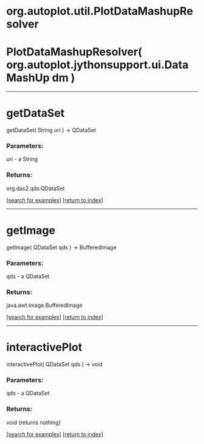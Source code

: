 # org.autoplot.util.PlotDataMashupResolver



# PlotDataMashupResolver( org.autoplot.jythonsupport.ui.DataMashUp dm )


***
<a name="getDataSet"></a>
# getDataSet
getDataSet( String uri ) &rarr; QDataSet



### Parameters:
uri - a String

### Returns:
org.das2.qds.QDataSet


<a href="https://github.com/autoplot/dev/search?q=getDataSet&unscoped_q=getDataSet">[search for examples]</a>
<a href="https://github.com/autoplot/documentation/blob/master/javadoc/index-all.md">[return to index]</a>

***
<a name="getImage"></a>
# getImage
getImage( QDataSet qds ) &rarr; BufferedImage



### Parameters:
qds - a QDataSet

### Returns:
java.awt.image.BufferedImage


<a href="https://github.com/autoplot/dev/search?q=getImage&unscoped_q=getImage">[search for examples]</a>
<a href="https://github.com/autoplot/documentation/blob/master/javadoc/index-all.md">[return to index]</a>

***
<a name="interactivePlot"></a>
# interactivePlot
interactivePlot( QDataSet qds ) &rarr; void



### Parameters:
qds - a QDataSet

### Returns:
void (returns nothing)


<a href="https://github.com/autoplot/dev/search?q=interactivePlot&unscoped_q=interactivePlot">[search for examples]</a>
<a href="https://github.com/autoplot/documentation/blob/master/javadoc/index-all.md">[return to index]</a>

